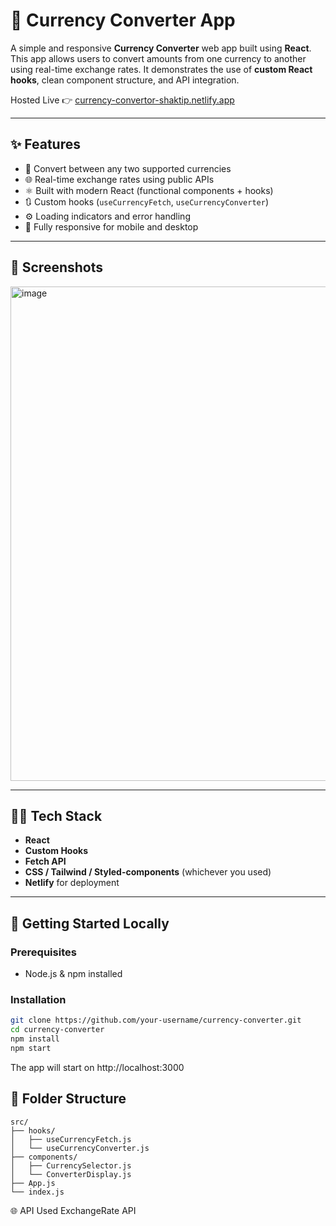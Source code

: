 # 💱 Currency Converter App

A simple and responsive **Currency Converter** web app built using **React**. This app allows users to convert amounts from one currency to another using real-time exchange rates. It demonstrates the use of **custom React hooks**, clean component structure, and API integration.

Hosted Live 👉 [currency-convertor-shaktip.netlify.app](https://currency-convertor-shaktip.netlify.app)

---

## ✨ Features

- 🔁 Convert between any two supported currencies
- 🌐 Real-time exchange rates using public APIs
- ⚛️ Built with modern React (functional components + hooks)
- 🔃 Custom hooks (`useCurrencyFetch`, `useCurrencyConverter`)
- ⚙️ Loading indicators and error handling
- 📱 Fully responsive for mobile and desktop

---

## 📸 Screenshots

<img width="1398" height="791" alt="image" src="https://github.com/user-attachments/assets/bbcc186d-1725-4a26-8ba6-bb12f23b4739" />

---

## 🧑‍💻 Tech Stack

- **React**
- **Custom Hooks**
- **Fetch API**
- **CSS / Tailwind / Styled-components** (whichever you used)
- **Netlify** for deployment

---

## 🚀 Getting Started Locally

### Prerequisites

- Node.js & npm installed

### Installation

```bash
git clone https://github.com/your-username/currency-converter.git
cd currency-converter
npm install
npm start
```
The app will start on http://localhost:3000

## 🧩 Folder Structure
```
src/
├── hooks/
│   ├── useCurrencyFetch.js
│   └── useCurrencyConverter.js
├── components/
│   ├── CurrencySelector.js
│   └── ConverterDisplay.js
├── App.js
└── index.js
```

🌐 API Used
ExchangeRate API


